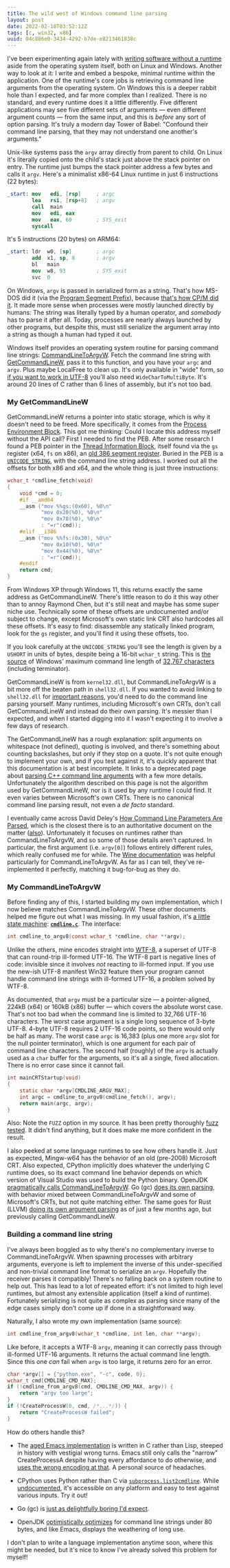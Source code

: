 ```yaml
---
title: The wild west of Windows command line parsing
layout: post
date: 2022-02-18T03:52:12Z
tags: [c, win32, x86]
uuid: 04c886e0-3434-4292-b7de-e8213461838c
---
```


I've been experimenting again lately with [writing software without a
runtime][fs] aside from the operating system itself, both on Linux and
Windows. Another way to look at it: I write and embed a bespoke, minimal
runtime within the application. One of the runtime's core jobs is
retrieving command line arguments from the operating system. On Windows
this is a deeper rabbit hole than I expected, and far more complex than I
realized. There is no standard, and every runtime does it a little
differently. Five different applications may see five different sets of
arguments — even different argument counts — from the same input, and this
is *before* any sort of option parsing. It's truly a modern day Tower of
Babel: "Confound their command line parsing, that they may not understand
one another's arguments."

Unix-like systems pass the `argv` array directly from parent to child. On
Linux it's literally copied onto the child's stack just above the stack
pointer on entry. The runtime just bumps the stack pointer address a few
bytes and calls it `argv`. Here's a minimalist x86-64 Linux runtime in
just 6 instructions (22 bytes):

```nasm
_start: mov   edi, [rsp]     ; argc
        lea   rsi, [rsp+8]   ; argv
        call  main
        mov   edi, eax
        mov   eax, 60        ; SYS_exit
        syscall
```

It's 5 instructions (20 bytes) on ARM64:

```nasm
_start: ldr  w0, [sp]        ; argc
        add  x1, sp, 8       ; argv
        bl   main
        mov  w8, 93          ; SYS_exit
        svc  0
```

On Windows, `argv` is passed in serialized form as a string. That's how
MS-DOS did it (via the [Program Segment Prefix][psp]), because [that's how
CP/M did it][cpm]. It made more sense when processes were mostly launched
directly by humans: The string was literally typed by a human operator,
and *somebody* has to parse it after all. Today, processes are nearly
always launched by other programs, but despite this, must still serialize
the argument array into a string as though a human had typed it out.

Windows itself provides an operating system routine for parsing command
line strings: [CommandLineToArgvW][cl2a]. Fetch the command line string
with [GetCommandLineW][gcl], pass it to this function, and you have your
`argc` and `argv`. Plus maybe LocalFree to clean up. It's only available
in "wide" form, so [if you want to work in UTF-8][ws] you'll also need
`WideCharToMultiByte`. It's around 20 lines of C rather than 6 lines of
assembly, but it's not too bad.

### My GetCommandLineW

GetCommandLineW returns a pointer into static storage, which is why it
doesn't need to be freed. More specifically, it comes from the [Process
Environment Block][peb]. This got me thinking: Could I locate this address
myself without the API call? First I needed to find the PEB. After some
research I found a PEB pointer in the [Thread Information Block][tib],
itself found via the `gs` register (x64, `fs` on x86), an [old 386 segment
register][seg]. Buried in the PEB is a [`UNICODE_STRING`][us], with the
command line string address. I worked out all the offsets for both x86 and
x64, and the whole thing is just three instructions:

```c
wchar_t *cmdline_fetch(void)
{
    void *cmd = 0;
    #if __amd64
    __asm ("mov %%gs:(0x60), %0\n"
           "mov 0x20(%0), %0\n"
           "mov 0x78(%0), %0\n"
           : "=r"(cmd));
    #elif __i386
    __asm ("mov %%fs:(0x30), %0\n"
           "mov 0x10(%0), %0\n"
           "mov 0x44(%0), %0\n"
           : "=r"(cmd));
    #endif
    return cmd;
}
```

From Windows XP through Windows 11, this returns exactly the same address
as GetCommandLineW. There's little reason to do it this way other than to
annoy Raymond Chen, but it's still neat and maybe has some super niche
use. Technically some of these offsets are undocumented and/or subject to
change, except Microsoft's own static link CRT also hardcodes all these
offsets. It's easy to find: disassemble any statically linked program,
look for the `gs` register, and you'll find it using these offsets, too.

If you look carefully at the `UNICODE_STRING` you'll see the length is
given by a `USHORT` in units of bytes, despite being a 16-bit `wchar_t`
string. This is [the source][src] of Windows' maximum command line length
of [32,767 characters][cp] (including terminator).

GetCommandLineW is from `kernel32.dll`, but CommandLineToArgvW is a bit
more off the beaten path in `shell32.dll`. If you wanted to avoid linking
to `shell32.dll` for [important reasons][shell32], you'd need to do the
command line parsing yourself. Many runtimes, including Microsoft's own
CRTs, don't call GetCommandLineW and instead do their own parsing. It's
messier than I expected, and when I started digging into it I wasn't
expecting it to involve a few days of research.

The GetCommandLineW has a rough explanation: split arguments on whitespace
(not defined), quoting is involved, and there's something about counting
backslashes, but only if they stop on a quote. It's not quite enough to
implement your own, and if you test against it, it's quickly apparent that
this documentation is at best incomplete. It links to a deprecated page
about [parsing C++ command line arguments][pcl] with a few more details.
Unfortunately the algorithm described on this page is not the algorithm
used by GetCommandLineW, nor is it used by any runtime I could find. It
even varies between Microsoft's own CRTs. There is no canonical command
line parsing result, not even a *de facto* standard.

I eventually came across David Deley's [How Command Line Parameters Are
Parsed][dd], which is the closest there is to an authoritative document on
the matter ([also][also]). Unfortunately it focuses on runtimes rather
than CommandLineToArgvW, and so some of those details aren't captured. In
particular, the first argument (i.e. `argv[0]`) follows entirely different
rules, which really confused me for while. The [Wine documentation][wine]
was helpful particularly for CommandLineToArgvW. As far as I can tell,
they've re-implemented it perfectly, matching it bug-for-bug as they do.

### My CommandLineToArgvW

Before finding any of this, I started building my own implementation,
which I now believe matches CommandLineToArgvW. These other documents
helped me figure out what I was missing. In my usual fashion, it's [a
little state machine][sm]: **[`cmdline.c`][mine]**. The interface:

```c
int cmdline_to_argv8(const wchar_t *cmdline, char **argv);
```

Unlike the others, mine encodes straight into [WTF-8][wtf8], a superset of
UTF-8 that can round-trip ill-formed UTF-16. The WTF-8 part is negative
lines of code: invisible since it involves *not* reacting to ill-formed
input. If you use the new-ish UTF-8 manifest Win32 feature then your
program cannot handle command line strings with ill-formed UTF-16, a
problem solved by WTF-8.

As documented, that `argv` must be a particular size — a pointer-aligned,
224kB (x64) or 160kB (x86) buffer — which covers the absolute worst case.
That's not too bad when the command line is limited to 32,766 UTF-16
characters. The worst case argument is a single long sequence of 3-byte
UTF-8. 4-byte UTF-8 requires 2 UTF-16 code points, so there would only be
half as many. The worst case `argc` is 16,383 (plus one more `argv` slot
for the null pointer terminator), which is one argument for each pair of
command line characters. The second half (roughly) of the `argv` is
actually used as a `char` buffer for the arguments, so it's all a single,
fixed allocation. There is no error case since it cannot fail.

```c
int mainCRTStartup(void)
{
    static char *argv[CMDLINE_ARGV_MAX];
    int argc = cmdline_to_argv8(cmdline_fetch(), argv);
    return main(argc, argv);
}
```

Also: Note the `FUZZ` option in my source. It has been pretty thoroughly
[fuzz tested][fuzz]. It didn't find anything, but it does make me more
confident in the result.

I also peeked at some language runtimes to see how others handle it. Just
as expected, Mingw-w64 has the behavior of an old (pre-2008) Microsoft
CRT. Also expected, CPython implicitly does whatever the underlying C
runtime does, so its exact command line behavior depends on which version
of Visual Studio was used to build the Python binary. OpenJDK
[pragmatically calls CommandLineToArgvW][jdk]. Go (gc) [does its own
parsing][go], with behavior mixed between CommandLineToArgvW and some of
Microsoft's CRTs, but not quite matching either. The same goes for Rust
(LLVM) [doing its own argument parsing][rust] as of just a few months ago,
but previously calling GetCommandLineW.

### Building a command line string

I've always been boggled as to why there's no complementary inverse to
CommandLineToArgvW. When spawning processes with arbitrary arguments,
everyone is left to implement the inverse of this under-specified and
non-trivial command line format to serialize an `argv`. Hopefully the
receiver parses it compatibly! There's no falling back on a system routine
to help out. This has lead to a lot of repeated effort: it's not limited
to high level runtimes, but almost any extensible application (itself a
kind of runtime). Fortunately serializing is not quite as complex as
parsing since many of the edge cases simply don't come up if done in a
straightforward way.

Naturally, I also wrote my own implementation (same source):

```c
int cmdline_from_argv8(wchar_t *cmdline, int len, char **argv);
```

Like before, it accepts a WTF-8 `argv`, meaning it can correctly pass
through ill-formed UTF-16 arguments. It returns the actual command line
length. Since this one *can* fail when `argv` is too large, it returns
zero for an error.

```c
char *argv[] = {"python.exe", "-c", code, 0};
wchar_t cmd[CMDLINE_CMD_MAX];
if (!cmdline_from_argv8(cmd, CMDLINE_CMD_MAX, argv)) {
    return "argv too large";
}
if (!CreateProcessW(0, cmd, /*...*/)) {
    return "CreateProcessW failed";
}
```

How do others handle this?

* The [aged Emacs implementation][emacs] is written in C rather than Lisp,
  steeped in history with vestigial wrong turns. Emacs still only calls
  the "narrow" CreateProcessA despite having every affordance to do
  otherwise, and [uses the wrong encoding at that][esql]. A personal
  source of headaches.

* CPython uses Python rather than C via [`subprocess.list2cmdline`][py].
  While [undocumented][undoc], it's accessible on any platform and easy to
  test against various inputs. Try it out!

* Go (gc) is [just as delightfully boring I'd expect][go2].

* OpenJDK [optimistically optimizes][jdk2] for command line strings under
  80 bytes, and like Emacs, displays the weathering of long use.

I don't plan to write a language implementation anytime soon, where this
might be needed, but it's nice to know I've already solved this problem
for myself!

[also]: https://web.archive.org/web/20210615061518/http://www.windowsinspired.com/how-a-windows-programs-splits-its-command-line-into-individual-arguments/
[cl2a]: https://docs.microsoft.com/en-us/windows/win32/api/shellapi/nf-shellapi-commandlinetoargvw
[cp]: https://docs.microsoft.com/en-us/windows/win32/api/processthreadsapi/nf-processthreadsapi-createprocessw
[cpm]: http://www.gaby.de/cpm/manuals/archive/cpm22htm/ch5.htm
[dd]: https://daviddeley.com/autohotkey/parameters/parameters.htm
[emacs]: https://git.savannah.gnu.org/cgit/emacs.git/tree/src/w32proc.c?h=emacs-27.2#n2009
[esql]: https://github.com/skeeto/emacsql/issues/77#issuecomment-887125675
[fs]: /blog/2016/01/31/
[fuzz]: /blog/2019/01/25/
[gcl]: https://docs.microsoft.com/en-us/windows/win32/api/processenv/nf-processenv-getcommandlinew
[go2]: https://go.googlesource.com/go/+/refs/tags/go1.17.7/src/syscall/exec_windows.go#101
[go]: https://go.googlesource.com/go/+/refs/tags/go1.17.7/src/os/exec_windows.go#115
[jdk2]: https://github.com/openjdk/jdk/blob/jdk-17%2B35/src/java.base/windows/classes/java/lang/ProcessImpl.java#L229
[jdk]: https://github.com/openjdk/jdk/blob/jdk-17+35/src/jdk.jpackage/windows/native/common/WinSysInfo.cpp#L141
[mine]: https://github.com/skeeto/scratch/blob/master/misc/cmdline.c#L27
[pcl]: https://docs.microsoft.com/en-us/previous-versions/17w5ykft(v=vs.85)
[peb]: https://docs.microsoft.com/en-us/windows/win32/api/winternl/ns-winternl-peb
[psp]: https://en.wikipedia.org/wiki/Program_Segment_Prefix
[py]: https://github.com/python/cpython/blob/3.10/Lib/subprocess.py#L529
[rust]: https://github.com/rust-lang/rust/blob/b17226fcc/library/std/src/sys/windows/args.rs#L35
[seg]: https://en.wikipedia.org/wiki/X86_memory_segmentation
[shell32]: https://randomascii.wordpress.com/2018/12/03/a-not-called-function-can-cause-a-5x-slowdown/
[sm]: /blog/2020/12/31/
[src]: https://devblogs.microsoft.com/oldnewthing/20031210-00/?p=41553
[tib]: https://en.wikipedia.org/wiki/Win32_Thread_Information_Block
[undoc]: https://bugs.python.org/issue10838
[us]: https://docs.microsoft.com/en-us/windows/win32/api/subauth/ns-subauth-unicode_string
[wine]: https://source.winehq.org/git/wine.git/blob/5a66eab72:/dlls/shcore/main.c#l264
[ws]: /blog/2021/12/30/
[wtf8]: https://simonsapin.github.io/wtf-8/
